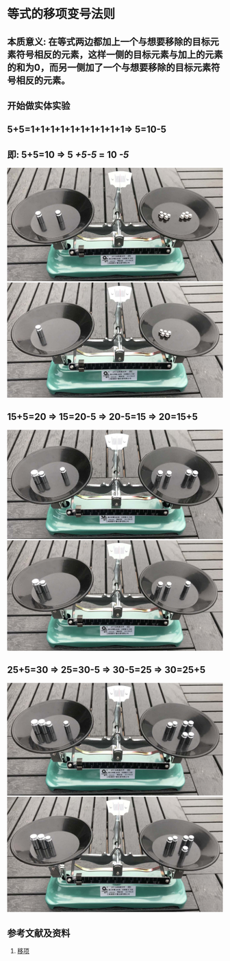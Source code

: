 # 等式的移项变号法则

## 本质意义: 在等式两边都加上一个与想要移除的目标元素符号相反的元素，这样一侧的目标元素与加上的元素的和为0，而另一侧加了一个与想要移除的目标元素符号相反的元素。

## 开始做实体实验

## 5+5=1+1+1+1+1+1+1+1+1+1=> 5=10-5
## 即: 5+5=10 => 5 *+5-5* = 10 *-5* 

![](/images/数轴(一维坐标系)/等式和不等式的基本性质和移项变号法则/等式的移项变号法则/1a1.jpg)
![](/images/数轴(一维坐标系)/等式和不等式的基本性质和移项变号法则/等式的移项变号法则/1a2.jpg)

## 15+5=20 => 15=20-5 => 20-5=15 => 20=15+5

![](/images/数轴(一维坐标系)/等式和不等式的基本性质和移项变号法则/等式的移项变号法则/2a1.jpg)
![](/images/数轴(一维坐标系)/等式和不等式的基本性质和移项变号法则/等式的移项变号法则/2a2.jpg)

## 25+5=30 => 25=30-5 => 30-5=25 => 30=25+5

![](/images/数轴(一维坐标系)/等式和不等式的基本性质和移项变号法则/等式的移项变号法则/3a1.jpg)
![](/images/数轴(一维坐标系)/等式和不等式的基本性质和移项变号法则/等式的移项变号法则/3a2.jpg)

## 参考文献及资料

1. [移项](https://baike.baidu.com/item/%E7%A7%BB%E9%A1%B9/9973468)  

